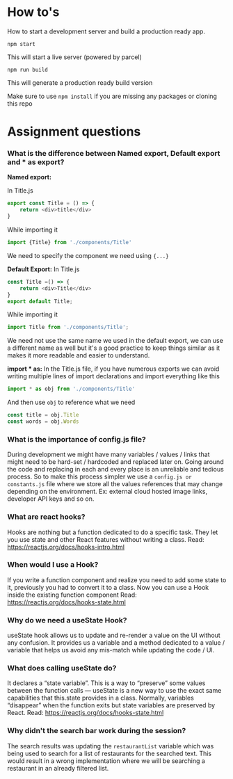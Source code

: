# How to's
How to start a development server and build a production ready app.

```
npm start
``` 
This will start a live server (powered by parcel)

```
npm run build
```
This will generate a production ready build version

Make sure to use `npm install` if you are missing any packages or cloning this repo



# Assignment questions

### What is the difference between Named export, Default export and * as export?
**Named export:**

In Title.js
```js
export const Title = () => {
    return <div>title</div>
}
```

While importing it 
```js
import {Title} from './components/Title'
```
We need to specify the component we need using `{...}`


**Default Export:**
In Title.js
```js
const Title =() => {
    return <div>Title</div>
}
export default Title;
```

While importing it
```js
import Title from './components/Title';
```
We need not use the same name we used in the default export, we can use a different name as well but it's a good practice to keep things similar as it makes it more readable and easier to understand.


**import * as:**
In the Title.js file, if you have numerous exports we can avoid writing multiple lines of import declarations and import everything like this
```js
import * as obj from './components/Title'
```
And then use `obj` to reference what we need
```js
const title = obj.Title
const words = obj.Words
```


### What is the importance of config.js file?
During development we might have many variables / values / links that might need to be hard-set / hardcoded and replaced later on. Going around the code and replacing in each and every place is an unreliable and tedious process. So to make this process simpler we use a `config.js or constants.js` file where we store all the values references that may change depending on the environment. Ex: external cloud hosted image links, developer API keys and so on.


### What are react hooks?
Hooks are nothing but a function dedicated to do a specific task. They let you use state and other React features without writing a class.
Read: https://reactjs.org/docs/hooks-intro.html


### When would I use a Hook? 
If you write a function component and realize you need to add some state to it, previously you had to convert it to a class. Now you can use a Hook inside the existing function component
Read: https://reactjs.org/docs/hooks-state.html


### Why do we need a useState Hook?
useState hook allows us to update and re-render a value on the UI without any confusion. It provides us a variable and a method dedicated to a value / variable that helps us avoid any mis-match while updating the code / UI.


### What does calling useState do? 
It declares a “state variable”. This is a way to “preserve” some values between the function calls — useState is a new way to use the exact same capabilities that this.state provides in a class. Normally, variables “disappear” when the function exits but state variables are preserved by React.
Read: https://reactjs.org/docs/hooks-state.html


### Why didn't the search bar work during the session?
The search results was updating the `restaurantList` variable which was being used to search for a list of restaurants for the searched text. This would result in a wrong implementation where we will be searching a restaurant in an already filtered list.